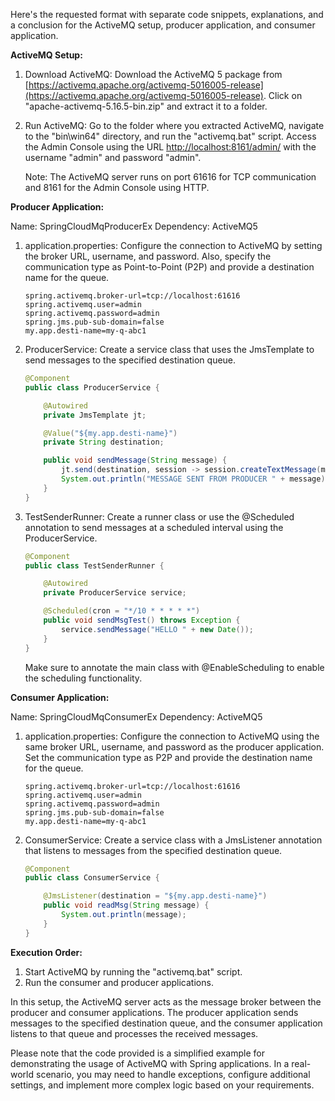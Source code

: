 Here's the requested format with separate code snippets, explanations, and a conclusion for the ActiveMQ setup, producer application, and consumer application.

**ActiveMQ Setup:**

1. Download ActiveMQ:
   Download the ActiveMQ 5 package from [https://activemq.apache.org/activemq-5016005-release](https://activemq.apache.org/activemq-5016005-release). Click on "apache-activemq-5.16.5-bin.zip" and extract it to a folder.

2. Run ActiveMQ:
   Go to the folder where you extracted ActiveMQ, navigate to the "bin\win64" directory, and run the "activemq.bat" script. Access the Admin Console using the URL [http://localhost:8161/admin/](http://localhost:8161/admin/) with the username "admin" and password "admin".

   Note: The ActiveMQ server runs on port 61616 for TCP communication and 8161 for the Admin Console using HTTP.

**Producer Application:**

Name: SpringCloudMqProducerEx
Dependency: ActiveMQ5

1. application.properties:
   Configure the connection to ActiveMQ by setting the broker URL, username, and password. Also, specify the communication type as Point-to-Point (P2P) and provide a destination name for the queue.
   ```properties
   spring.activemq.broker-url=tcp://localhost:61616
   spring.activemq.user=admin
   spring.activemq.password=admin
   spring.jms.pub-sub-domain=false
   my.app.desti-name=my-q-abc1
   ```

2. ProducerService:
   Create a service class that uses the JmsTemplate to send messages to the specified destination queue.
   ```java
   @Component
   public class ProducerService {

       @Autowired
       private JmsTemplate jt;

       @Value("${my.app.desti-name}")
       private String destination;

       public void sendMessage(String message) {
           jt.send(destination, session -> session.createTextMessage(message));
           System.out.println("MESSAGE SENT FROM PRODUCER " + message);
       }
   }
   ```

3. TestSenderRunner:
   Create a runner class or use the @Scheduled annotation to send messages at a scheduled interval using the ProducerService.
   ```java
   @Component
   public class TestSenderRunner {

       @Autowired
       private ProducerService service;

       @Scheduled(cron = "*/10 * * * * *")
       public void sendMsgTest() throws Exception {
           service.sendMessage("HELLO " + new Date());
       }
   }
   ```
   Make sure to annotate the main class with @EnableScheduling to enable the scheduling functionality.

**Consumer Application:**

Name: SpringCloudMqConsumerEx
Dependency: ActiveMQ5

1. application.properties:
   Configure the connection to ActiveMQ using the same broker URL, username, and password as the producer application. Set the communication type as P2P and provide the destination name for the queue.
   ```properties
   spring.activemq.broker-url=tcp://localhost:61616
   spring.activemq.user=admin
   spring.activemq.password=admin
   spring.jms.pub-sub-domain=false
   my.app.desti-name=my-q-abc1
   ```

2. ConsumerService:
   Create a service class with a JmsListener annotation that listens to messages from the specified destination queue.
   ```java
   @Component
   public class ConsumerService {

       @JmsListener(destination = "${my.app.desti-name}")
       public void readMsg(String message) {
           System.out.println(message);
       }
   }
   ```

**Execution Order:**

1. Start ActiveMQ by running the "activemq.bat" script.
2. Run the consumer and producer applications.

In this setup, the ActiveMQ server acts as the message broker between the producer and consumer applications. The producer application sends messages to the specified destination queue, and the consumer application listens to that queue and processes the received messages.

Please note that the code provided is a simplified example for demonstrating the usage of ActiveMQ with Spring applications. In a real-world scenario, you may need to handle exceptions, configure additional settings, and implement more complex logic based on your requirements.

